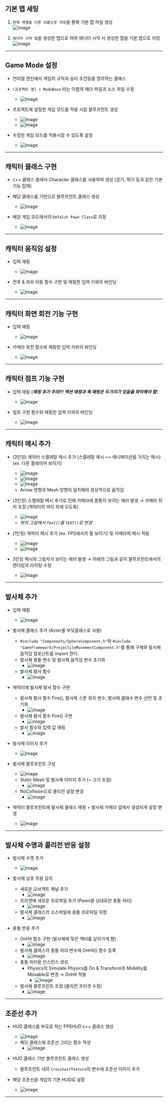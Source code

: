 ## 기본 맵 세팅
1. `현재 레벨을 다른 이름으로 저장`을 통해 기본 맵 파일 생성 <br>
  ![image](https://github.com/NamSangwon/UnrealEngine4_Practice/assets/127469500/7eab641f-1a46-4eaa-829f-008a5f50faba)

2. `에디터 시작 맵`을 생성한 맵으로 하여 에디터 시작 시 생성한 맵을 기본 맵으로 지정 <br>
  ![image](https://github.com/NamSangwon/UnrealEngine4_Practice/assets/127469500/55c766fa-6cf5-44fb-bf92-7f3ca35447c6)

---

## Game Mode 설정

- 언리얼 엔진에서 게임의 규칙과 승리 조건등을 정의하는 클래스

- `(프로젝트 명) + ModeBase` 라는 이름의 헤더 파일과 소스 파일 수정
  + ![image](https://github.com/NamSangwon/UnrealEngine4_Practice/assets/127469500/62cff45a-e709-4ebb-b315-1d57cfa9e2ec)

- 프로젝트에 설정한 게임 모드를 적용 시킬 블루프린트 생성
  + ![image](https://github.com/NamSangwon/UnrealEngine4_Practice/assets/127469500/01b96d53-2900-43b8-aed1-9e35186fbfe1)
  + ![image](https://github.com/NamSangwon/UnrealEngine4_Practice/assets/127469500/bbcbbe24-4b37-45da-bb76-3356ae189d3e)

- 수정한 게임 모드를 적용시킬 수 있도록 설정
  + ![image](https://github.com/NamSangwon/UnrealEngine4_Practice/assets/127469500/81a91e5c-06e3-4776-b98f-a106f1c968ed)

---

## 캐릭터 클래스 구현

- c++ 클래스 중에서 Character 클래스를 사용하여 생성 (걷기, 뛰기 등과 같은 기본 기능 탑재)

- 해당 클래스를 기반으로 블루프린트 클래스 생성
    + ![image](https://github.com/NamSangwon/UnrealEngine4_Practice/assets/127469500/4071185d-7453-441f-837a-ea08f1c0d80f)

- 해당 게임 모드에서의 `Defalut Pawn Class`로 지정
  + ![image](https://github.com/NamSangwon/UnrealEngine4_Practice/assets/127469500/958baf6a-4e1f-4931-8e17-821555385ecb)

---

## 캐릭터 움직임 설정

- 입력 매핑
  + ![image](https://github.com/NamSangwon/UnrealEngine4_Practice/assets/127469500/fafc96de-abfd-48bd-818a-3f708bbc5a1c)

- 전후 & 좌우 이동 함수 구현 및 매핑한 입력 키와의 바인딩
  + ![image](https://github.com/NamSangwon/UnrealEngine4_Practice/assets/127469500/0f4001b4-5bb5-4c53-95cc-0aa4c1996ca9)

---

## 캐릭터 화면 회전 기능 구현

- 입력 매핑
  + ![image](https://github.com/NamSangwon/UnrealEngine4_Practice/assets/127469500/413600b9-3c81-4985-acf7-8ca009f4c242)

- 카메라 회전 함수와 매핑한 입력 키와의 바인딩
  + ![image](https://github.com/NamSangwon/UnrealEngine4_Practice/assets/127469500/7c42f0c3-d341-4c18-a843-9bcb03e495af)

---

## 캐릭터 점프 기능 구현

- 입력 매핑 (***매핑 추가 주의!!! 액션 매핑과 축 매핑은 두가지가 있음을 파악해야 함***)
  + ![image](https://github.com/NamSangwon/UnrealEngine4_Practice/assets/127469500/42f95f54-cff1-491e-9e7b-5a5e50fe0874)

- 점프 구현 함수와 매핑한 입력 키와의 바인딩
  + ![image](https://github.com/NamSangwon/UnrealEngine4_Practice/assets/127469500/b54f6d34-379a-4a64-a148-83bf7aa922df)

---

## 캐릭터 메시 추가

- (3인칭) 캐릭터 스켈레탈 메시 추가 (스켈레탈 메시 == 애니메이션을 가지는 메시) (ex. 다른 플레이어 보이기)
  + ![image](https://github.com/NamSangwon/UnrealEngine4_Practice/assets/127469500/53374c75-3b22-4c78-af3f-59e946e3ca7f)
  + ![image](https://github.com/NamSangwon/UnrealEngine4_Practice/assets/127469500/d4fa4dc4-4cc2-4f0e-b4d1-2db191a2fccc)
  + ![image](https://github.com/NamSangwon/UnrealEngine4_Practice/assets/127469500/e3d4db75-7e8e-4f38-aae5-e525984f8e04)
  + Arrow 방향과 Mesh 방향이 일치해야 정상적으로 움직임
    
- (3인칭) 스켈레탈 메시 추가로 인해 카메라에 몸통이 보이는 에러 발생 &rightarrow; 카메라 위치 조정 (캐릭터의 머리 위에 오도록)
  + ![image](https://github.com/NamSangwon/UnrealEngine4_Practice/assets/127469500/8f483158-9eab-4c39-86d5-ecace91ad228)
  + *위의 그림에서 `Text()`를 `TEXT()`로 변경*

- (1인칭) 캐릭터 메시 추가 (ex. FPS에서의 팔 보이기) 및 카메라에 메시 적용
  + ![image](https://github.com/NamSangwon/UnrealEngine4_Practice/assets/127469500/cef24c23-471d-44a6-b4de-c90b2476c299)
  + ![image](https://github.com/NamSangwon/UnrealEngine4_Practice/assets/127469500/9c5a8b72-764f-4cc5-b0c3-e460bdec1745)

- 3인칭 메시와 그림자가 보이는 에러 발생 &rightarrow; 아래의 그림과 같이 블루프린트에서의 렌더링과 라이팅 수정
  + ![image](https://github.com/NamSangwon/UnrealEngine4_Practice/assets/127469500/639ebb21-d659-43f4-bf90-fbaead327e6e)

---

## 발사체 추가

- 입력 매핑
  + ![image](https://github.com/NamSangwon/UnrealEngine4_Practice/assets/127469500/de6cabd4-3f05-46ed-b681-203442da5225)

- 발사체 클래스 추가 (Actor를 부모클래스로 사용)
  + `#include "Components/SphereComponent.h"`와 `#include "GameFramework/ProjectileMovementComponent.h"`를 통해 구체와 발사체 움직임 컴포넌트를 import 한다.
  + 발사체 충돌 변수 및 발사체 움직임 변수 초기화
    * ![image](https://github.com/NamSangwon/UnrealEngine4_Practice/assets/127469500/530afebb-079b-471a-afe9-0dcf46f9f5ae)
  + 발사체 발사 함수
    * ![image](https://github.com/NamSangwon/UnrealEngine4_Practice/assets/127469500/502b4e64-7d29-4002-a078-c58706786606)
  
- 캐릭터에 발사체 발사 함수 구현
  + 발사체 발사 함수 Fire(), 발사체 스폰 위치 변수, 발사체 클래수 변수 선언 및 초기화
    * ![image](https://github.com/NamSangwon/UnrealEngine4_Practice/assets/127469500/21b1a45e-ee88-4a58-8bb2-8cf490ca3a80)
  + 발사체 발사 함수 Fire() 구현
    * ![image](https://github.com/NamSangwon/UnrealEngine4_Practice/assets/127469500/44330fc3-04d6-408a-a710-f70da4d867be)
  + 발사 함수와 입력 값 매핑
    * ![image](https://github.com/NamSangwon/UnrealEngine4_Practice/assets/127469500/d428efb3-766a-49e8-8743-1da0b38e0175)

- 발사체 이미지 추가
  + ![image](https://github.com/NamSangwon/UnrealEngine4_Practice/assets/127469500/7a82eac3-9439-40aa-939d-592890ae5dff)

- 발사체 블루프린트 구성
  + ![image](https://github.com/NamSangwon/UnrealEngine4_Practice/assets/127469500/bd5c549a-13e4-43be-bed2-31d584435763)
  + Static Mesh 및 발사체 이미지 추가 (+ 크기 조정)
    * ![image](https://github.com/NamSangwon/UnrealEngine4_Practice/assets/127469500/007f7bf6-94e2-4a69-bf57-166318dacbe9)
  + NoCollision으로 콜리전 설정 변경
    * ![image](https://github.com/NamSangwon/UnrealEngine4_Practice/assets/127469500/b15da597-9714-4cce-9692-fa6091a2108c)
   
- 캐릭터 블루프린트에 발사체 클래스 매핑 + 발사체 카메라 앞에서 생성되게 설정 변경
  + ![image](https://github.com/NamSangwon/UnrealEngine4_Practice/assets/127469500/6521c540-a202-4916-9c0a-1ea23e4b29db)

---

## 발사체 수명과 콜리전 반응 설정

- 발사체 수명 추가
  + ![image](https://github.com/NamSangwon/UnrealEngine4_Practice/assets/127469500/ddc828d8-6ed3-4451-a743-428e4f08a8c7)
    
- 발사체 상호 작용 감지
  + 새로운 오브젝트 채널 추가
    * ![image](https://github.com/NamSangwon/UnrealEngine4_Practice/assets/127469500/ea2830e5-066d-40ca-bdcc-e0cbd0877fa4) 
  + 프리셋에 새로운 프로파일 추가 (Pawn을 상대로만 충돌 처리)
    * ![image](https://github.com/NamSangwon/UnrealEngine4_Practice/assets/127469500/7b135532-e1fd-40bf-a184-9402ab6e8c8b) 
  + 발사체 클래스의 소스파일에 충돌 프로파일 지정
    * ![image](https://github.com/NamSangwon/UnrealEngine4_Practice/assets/127469500/34dba766-af3f-4dee-b2e3-07012045922c)

- 충돌 반응 추가
  + OnHit 함수 구현 (발사체에 맞은 액터를 날아가게 함)
    * ![image](https://github.com/NamSangwon/UnrealEngine4_Practice/assets/127469500/5ea35bad-712c-4082-84cf-52dc8d350b57)
  + 발사체 클래스의 충돌 처리 변수에 OnHit() 함수 등록
    * ![image](https://github.com/NamSangwon/UnrealEngine4_Practice/assets/127469500/377d4b1a-acaa-456c-9af0-2e318e0af46a)
  + 충돌 처리용 인스턴스 생성
    * Physics의 Simulate Physics를 On & Transform의 Mobility를 Movable로 변경 &rightarrow; OnHit 적용
      - ![image](https://github.com/NamSangwon/UnrealEngine4_Practice/assets/127469500/91a44a3f-3243-4abd-bcfa-52468a942587)
  + 발사체 블루프린트 조정 (콜리전 프리셋 수정)
    * ![image](https://github.com/NamSangwon/UnrealEngine4_Practice/assets/127469500/116e7ff2-bea1-4dbb-8323-ca908004b6ae)

---

## 조준선 추가

- HUD 클래스를 부모로 하는 FPSHUD c++ 클래스 생성
  + ![image](https://github.com/NamSangwon/UnrealEngine4_Practice/assets/127469500/41752cda-1d21-497d-bcc4-f57f7b5a0fb5)
  + 해당 클래스에 조준선 그리는 함수 작성
    * ![image](https://github.com/NamSangwon/UnrealEngine4_Practice/assets/127469500/0b10fb63-6d3f-4433-9405-4d0541c899de)

- HUD 클래스 기반 블루프린트 클래스 생성
  + 블루프린트 내의 `CrosshairTexture`의 변수에 조준선 이미지 추가

- 해당 조준선을 게임의 기본 HUD로 설정
  + ![image](https://github.com/NamSangwon/UnrealEngine4_Practice/assets/127469500/f0741395-9f19-4e9d-afc7-6e62f346ad69)

---

